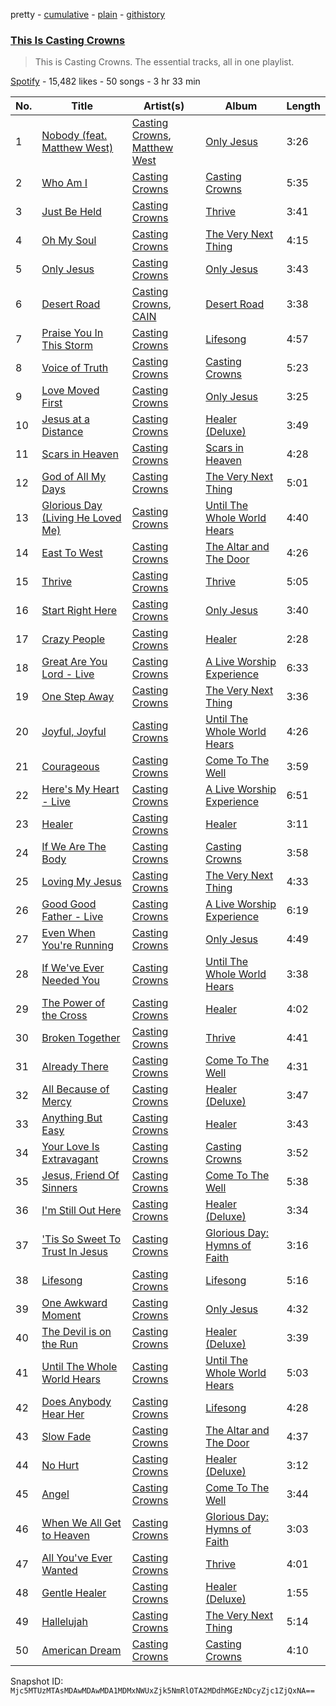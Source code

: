 pretty - [cumulative](/playlists/cumulative/37i9dQZF1DZ06evO3GdOmc.md) - [plain](/playlists/plain/37i9dQZF1DZ06evO3GdOmc) - [githistory](https://github.githistory.xyz/mackorone/spotify-playlist-archive/blob/main/playlists/plain/37i9dQZF1DZ06evO3GdOmc)

### [This Is Casting Crowns](https://open.spotify.com/playlist/37i9dQZF1DZ06evO3GdOmc)

> This is Casting Crowns\. The essential tracks, all in one playlist.

[Spotify](https://open.spotify.com/user/spotify) - 15,482 likes - 50 songs - 3 hr 33 min

| No. | Title | Artist(s) | Album | Length |
|---|---|---|---|---|
| 1 | [Nobody \(feat\. Matthew West\)](https://open.spotify.com/track/0W7KIc2GSB9suYQAaMZ9rF) | [Casting Crowns](https://open.spotify.com/artist/6eJqAWJdd8JhAN1pQGie4r), [Matthew West](https://open.spotify.com/artist/6e8OTLDQpaz1Tl2GEaxsNj) | [Only Jesus](https://open.spotify.com/album/4A2NkqIDg3izF2Kk8Xo6uB) | 3:26 |
| 2 | [Who Am I](https://open.spotify.com/track/5VUQsLff8A3ruAyCdTxqzg) | [Casting Crowns](https://open.spotify.com/artist/6eJqAWJdd8JhAN1pQGie4r) | [Casting Crowns](https://open.spotify.com/album/0OET3Pft2RKmDxzpP3FcGc) | 5:35 |
| 3 | [Just Be Held](https://open.spotify.com/track/5t35FJYwzRt9MG3ae2O41L) | [Casting Crowns](https://open.spotify.com/artist/6eJqAWJdd8JhAN1pQGie4r) | [Thrive](https://open.spotify.com/album/3rdhHLp8c07rmDpN7lEARY) | 3:41 |
| 4 | [Oh My Soul](https://open.spotify.com/track/3s0h3pyKFrS3XX6ZLBPx6s) | [Casting Crowns](https://open.spotify.com/artist/6eJqAWJdd8JhAN1pQGie4r) | [The Very Next Thing](https://open.spotify.com/album/09NNL9Reo4Mfo5tptI6s8S) | 4:15 |
| 5 | [Only Jesus](https://open.spotify.com/track/5SVARIypUactzhS79rk6x8) | [Casting Crowns](https://open.spotify.com/artist/6eJqAWJdd8JhAN1pQGie4r) | [Only Jesus](https://open.spotify.com/album/4A2NkqIDg3izF2Kk8Xo6uB) | 3:43 |
| 6 | [Desert Road](https://open.spotify.com/track/02a8RhJAiUYkYdd2zXK81t) | [Casting Crowns](https://open.spotify.com/artist/6eJqAWJdd8JhAN1pQGie4r), [CAIN](https://open.spotify.com/artist/2XDaX0gxzE4eCXjPPAREEq) | [Desert Road](https://open.spotify.com/album/4Vux1bTa1zV0RjGeCEAUd5) | 3:38 |
| 7 | [Praise You In This Storm](https://open.spotify.com/track/4Zyf0pjpdBBIfp4oax9PG5) | [Casting Crowns](https://open.spotify.com/artist/6eJqAWJdd8JhAN1pQGie4r) | [Lifesong](https://open.spotify.com/album/2v95tknJRY8fBHvaNHm6Fc) | 4:57 |
| 8 | [Voice of Truth](https://open.spotify.com/track/4G29gmjS7Z2nEFeM7FA6wx) | [Casting Crowns](https://open.spotify.com/artist/6eJqAWJdd8JhAN1pQGie4r) | [Casting Crowns](https://open.spotify.com/album/0OET3Pft2RKmDxzpP3FcGc) | 5:23 |
| 9 | [Love Moved First](https://open.spotify.com/track/4vkeAHQBXmUTgMOfaT94CR) | [Casting Crowns](https://open.spotify.com/artist/6eJqAWJdd8JhAN1pQGie4r) | [Only Jesus](https://open.spotify.com/album/4A2NkqIDg3izF2Kk8Xo6uB) | 3:25 |
| 10 | [Jesus at a Distance](https://open.spotify.com/track/1dWpEnUYgYkJHMT7zXKMh4) | [Casting Crowns](https://open.spotify.com/artist/6eJqAWJdd8JhAN1pQGie4r) | [Healer \(Deluxe\)](https://open.spotify.com/album/0WMEBJvWLGzgMMToZMitk4) | 3:49 |
| 11 | [Scars in Heaven](https://open.spotify.com/track/2qg7U5mbHDFTXNKvPNF0IZ) | [Casting Crowns](https://open.spotify.com/artist/6eJqAWJdd8JhAN1pQGie4r) | [Scars in Heaven](https://open.spotify.com/album/6pdwWxEt670pc5jYxzbmYf) | 4:28 |
| 12 | [God of All My Days](https://open.spotify.com/track/2zqbu8PfKMlNHKBXUvLvWi) | [Casting Crowns](https://open.spotify.com/artist/6eJqAWJdd8JhAN1pQGie4r) | [The Very Next Thing](https://open.spotify.com/album/09NNL9Reo4Mfo5tptI6s8S) | 5:01 |
| 13 | [Glorious Day \(Living He Loved Me\)](https://open.spotify.com/track/0co8dS1eYzTanYw3N5BEvM) | [Casting Crowns](https://open.spotify.com/artist/6eJqAWJdd8JhAN1pQGie4r) | [Until The Whole World Hears](https://open.spotify.com/album/6GH2hcSeIDNfnNTQfjTy2i) | 4:40 |
| 14 | [East To West](https://open.spotify.com/track/1wV6lCsV2PCeVZlyGTkVPt) | [Casting Crowns](https://open.spotify.com/artist/6eJqAWJdd8JhAN1pQGie4r) | [The Altar and The Door](https://open.spotify.com/album/3YNvCS8uVgcJVMfk2Ad8EL) | 4:26 |
| 15 | [Thrive](https://open.spotify.com/track/08shoW0qPqgMDnNQppWAQj) | [Casting Crowns](https://open.spotify.com/artist/6eJqAWJdd8JhAN1pQGie4r) | [Thrive](https://open.spotify.com/album/3rdhHLp8c07rmDpN7lEARY) | 5:05 |
| 16 | [Start Right Here](https://open.spotify.com/track/2zpcDiFVgJ53BeMuJK40aX) | [Casting Crowns](https://open.spotify.com/artist/6eJqAWJdd8JhAN1pQGie4r) | [Only Jesus](https://open.spotify.com/album/4A2NkqIDg3izF2Kk8Xo6uB) | 3:40 |
| 17 | [Crazy People](https://open.spotify.com/track/2WCHNPQYkjeuoVzcuEBaFF) | [Casting Crowns](https://open.spotify.com/artist/6eJqAWJdd8JhAN1pQGie4r) | [Healer](https://open.spotify.com/album/7tUX8t3YsmIfYcykcSjwYw) | 2:28 |
| 18 | [Great Are You Lord \- Live](https://open.spotify.com/track/4raGCYqMOIn8n9bgQJSNxk) | [Casting Crowns](https://open.spotify.com/artist/6eJqAWJdd8JhAN1pQGie4r) | [A Live Worship Experience](https://open.spotify.com/album/25mkgg56UiC6L5WoVoPteq) | 6:33 |
| 19 | [One Step Away](https://open.spotify.com/track/5hOYQACuJVKPsVcTHjaeEH) | [Casting Crowns](https://open.spotify.com/artist/6eJqAWJdd8JhAN1pQGie4r) | [The Very Next Thing](https://open.spotify.com/album/09NNL9Reo4Mfo5tptI6s8S) | 3:36 |
| 20 | [Joyful, Joyful](https://open.spotify.com/track/1Pv9XvvQE3KXs66DWKOhmy) | [Casting Crowns](https://open.spotify.com/artist/6eJqAWJdd8JhAN1pQGie4r) | [Until The Whole World Hears](https://open.spotify.com/album/6GH2hcSeIDNfnNTQfjTy2i) | 4:26 |
| 21 | [Courageous](https://open.spotify.com/track/28Bao9cmaIMsqxragOM8ba) | [Casting Crowns](https://open.spotify.com/artist/6eJqAWJdd8JhAN1pQGie4r) | [Come To The Well](https://open.spotify.com/album/6PU9khplTO06aCcMBkoGze) | 3:59 |
| 22 | [Here's My Heart \- Live](https://open.spotify.com/track/4lD6Rr1Z7oNhKh0EtdCNpf) | [Casting Crowns](https://open.spotify.com/artist/6eJqAWJdd8JhAN1pQGie4r) | [A Live Worship Experience](https://open.spotify.com/album/25mkgg56UiC6L5WoVoPteq) | 6:51 |
| 23 | [Healer](https://open.spotify.com/track/6rt4pxatKBWEK34ElopOmw) | [Casting Crowns](https://open.spotify.com/artist/6eJqAWJdd8JhAN1pQGie4r) | [Healer](https://open.spotify.com/album/7tUX8t3YsmIfYcykcSjwYw) | 3:11 |
| 24 | [If We Are The Body](https://open.spotify.com/track/0IpYDPNzFWxcLgZDkkrc5C) | [Casting Crowns](https://open.spotify.com/artist/6eJqAWJdd8JhAN1pQGie4r) | [Casting Crowns](https://open.spotify.com/album/0OET3Pft2RKmDxzpP3FcGc) | 3:58 |
| 25 | [Loving My Jesus](https://open.spotify.com/track/0qZXAGI1FPTn0IM7tvyqrJ) | [Casting Crowns](https://open.spotify.com/artist/6eJqAWJdd8JhAN1pQGie4r) | [The Very Next Thing](https://open.spotify.com/album/09NNL9Reo4Mfo5tptI6s8S) | 4:33 |
| 26 | [Good Good Father \- Live](https://open.spotify.com/track/7nLL5UrsXYHVWv2DnXBtud) | [Casting Crowns](https://open.spotify.com/artist/6eJqAWJdd8JhAN1pQGie4r) | [A Live Worship Experience](https://open.spotify.com/album/25mkgg56UiC6L5WoVoPteq) | 6:19 |
| 27 | [Even When You're Running](https://open.spotify.com/track/1A1JXSMsVOrPe2UV3PNhHl) | [Casting Crowns](https://open.spotify.com/artist/6eJqAWJdd8JhAN1pQGie4r) | [Only Jesus](https://open.spotify.com/album/4A2NkqIDg3izF2Kk8Xo6uB) | 4:49 |
| 28 | [If We've Ever Needed You](https://open.spotify.com/track/33RrcL9vPax7BkUg95Kp7t) | [Casting Crowns](https://open.spotify.com/artist/6eJqAWJdd8JhAN1pQGie4r) | [Until The Whole World Hears](https://open.spotify.com/album/6GH2hcSeIDNfnNTQfjTy2i) | 3:38 |
| 29 | [The Power of the Cross](https://open.spotify.com/track/4B8RK4DDqNSch0gn9g0Dl4) | [Casting Crowns](https://open.spotify.com/artist/6eJqAWJdd8JhAN1pQGie4r) | [Healer](https://open.spotify.com/album/7tUX8t3YsmIfYcykcSjwYw) | 4:02 |
| 30 | [Broken Together](https://open.spotify.com/track/2PuvIyN4e2w2i4GIjWCqsB) | [Casting Crowns](https://open.spotify.com/artist/6eJqAWJdd8JhAN1pQGie4r) | [Thrive](https://open.spotify.com/album/3rdhHLp8c07rmDpN7lEARY) | 4:41 |
| 31 | [Already There](https://open.spotify.com/track/1d0uIYuNGbAfgNX0Bm1wKm) | [Casting Crowns](https://open.spotify.com/artist/6eJqAWJdd8JhAN1pQGie4r) | [Come To The Well](https://open.spotify.com/album/6PU9khplTO06aCcMBkoGze) | 4:31 |
| 32 | [All Because of Mercy](https://open.spotify.com/track/1bq21JiVUbQG41ukuhC8MT) | [Casting Crowns](https://open.spotify.com/artist/6eJqAWJdd8JhAN1pQGie4r) | [Healer \(Deluxe\)](https://open.spotify.com/album/0WMEBJvWLGzgMMToZMitk4) | 3:47 |
| 33 | [Anything But Easy](https://open.spotify.com/track/2D7d85KIN7zckN4g177TGE) | [Casting Crowns](https://open.spotify.com/artist/6eJqAWJdd8JhAN1pQGie4r) | [Healer](https://open.spotify.com/album/7tUX8t3YsmIfYcykcSjwYw) | 3:43 |
| 34 | [Your Love Is Extravagant](https://open.spotify.com/track/45odkrz6e8NWiM8vdJrgZi) | [Casting Crowns](https://open.spotify.com/artist/6eJqAWJdd8JhAN1pQGie4r) | [Casting Crowns](https://open.spotify.com/album/0OET3Pft2RKmDxzpP3FcGc) | 3:52 |
| 35 | [Jesus, Friend Of Sinners](https://open.spotify.com/track/2ex0hGTbxQBBmKEpPwzxOt) | [Casting Crowns](https://open.spotify.com/artist/6eJqAWJdd8JhAN1pQGie4r) | [Come To The Well](https://open.spotify.com/album/6PU9khplTO06aCcMBkoGze) | 5:38 |
| 36 | [I'm Still Out Here](https://open.spotify.com/track/0ELRoYeGlU0XxbvtL3JNJF) | [Casting Crowns](https://open.spotify.com/artist/6eJqAWJdd8JhAN1pQGie4r) | [Healer \(Deluxe\)](https://open.spotify.com/album/0WMEBJvWLGzgMMToZMitk4) | 3:34 |
| 37 | ['Tis So Sweet To Trust In Jesus](https://open.spotify.com/track/68QjFdBRwqWSgfxRnEu9SZ) | [Casting Crowns](https://open.spotify.com/artist/6eJqAWJdd8JhAN1pQGie4r) | [Glorious Day: Hymns of Faith](https://open.spotify.com/album/3hB7IALT7uaNMC6Ol0elbo) | 3:16 |
| 38 | [Lifesong](https://open.spotify.com/track/5upa2GofaZrflJ5mW2y0OR) | [Casting Crowns](https://open.spotify.com/artist/6eJqAWJdd8JhAN1pQGie4r) | [Lifesong](https://open.spotify.com/album/2v95tknJRY8fBHvaNHm6Fc) | 5:16 |
| 39 | [One Awkward Moment](https://open.spotify.com/track/7BAUDW6RQ8XfRCjmJ9HypC) | [Casting Crowns](https://open.spotify.com/artist/6eJqAWJdd8JhAN1pQGie4r) | [Only Jesus](https://open.spotify.com/album/4A2NkqIDg3izF2Kk8Xo6uB) | 4:32 |
| 40 | [The Devil is on the Run](https://open.spotify.com/track/6sFugoulb2dVefcdFOuJsa) | [Casting Crowns](https://open.spotify.com/artist/6eJqAWJdd8JhAN1pQGie4r) | [Healer \(Deluxe\)](https://open.spotify.com/album/0WMEBJvWLGzgMMToZMitk4) | 3:39 |
| 41 | [Until The Whole World Hears](https://open.spotify.com/track/0bZ9e7IoTlBnivvPEbNY6b) | [Casting Crowns](https://open.spotify.com/artist/6eJqAWJdd8JhAN1pQGie4r) | [Until The Whole World Hears](https://open.spotify.com/album/6GH2hcSeIDNfnNTQfjTy2i) | 5:03 |
| 42 | [Does Anybody Hear Her](https://open.spotify.com/track/7pJB2CjZQUt4Ig1fdPQl5s) | [Casting Crowns](https://open.spotify.com/artist/6eJqAWJdd8JhAN1pQGie4r) | [Lifesong](https://open.spotify.com/album/2v95tknJRY8fBHvaNHm6Fc) | 4:28 |
| 43 | [Slow Fade](https://open.spotify.com/track/3GkIRSRXThXbSfQTKcMApx) | [Casting Crowns](https://open.spotify.com/artist/6eJqAWJdd8JhAN1pQGie4r) | [The Altar and The Door](https://open.spotify.com/album/3YNvCS8uVgcJVMfk2Ad8EL) | 4:37 |
| 44 | [No Hurt](https://open.spotify.com/track/2GhHGQlN5X0KflaSxAuMZf) | [Casting Crowns](https://open.spotify.com/artist/6eJqAWJdd8JhAN1pQGie4r) | [Healer \(Deluxe\)](https://open.spotify.com/album/0WMEBJvWLGzgMMToZMitk4) | 3:12 |
| 45 | [Angel](https://open.spotify.com/track/7qO1aodqqumMLHFybn0AvP) | [Casting Crowns](https://open.spotify.com/artist/6eJqAWJdd8JhAN1pQGie4r) | [Come To The Well](https://open.spotify.com/album/6PU9khplTO06aCcMBkoGze) | 3:44 |
| 46 | [When We All Get to Heaven](https://open.spotify.com/track/0IL8cGV1ni3VP2SFeNCRuJ) | [Casting Crowns](https://open.spotify.com/artist/6eJqAWJdd8JhAN1pQGie4r) | [Glorious Day: Hymns of Faith](https://open.spotify.com/album/3hB7IALT7uaNMC6Ol0elbo) | 3:03 |
| 47 | [All You've Ever Wanted](https://open.spotify.com/track/5lSVszuv0PGnfvh2HTWq1k) | [Casting Crowns](https://open.spotify.com/artist/6eJqAWJdd8JhAN1pQGie4r) | [Thrive](https://open.spotify.com/album/3rdhHLp8c07rmDpN7lEARY) | 4:01 |
| 48 | [Gentle Healer](https://open.spotify.com/track/2U7fRaEDNKN8MkqawXXBkd) | [Casting Crowns](https://open.spotify.com/artist/6eJqAWJdd8JhAN1pQGie4r) | [Healer \(Deluxe\)](https://open.spotify.com/album/0WMEBJvWLGzgMMToZMitk4) | 1:55 |
| 49 | [Hallelujah](https://open.spotify.com/track/5qCPM2o6XuYok9ThME8JCd) | [Casting Crowns](https://open.spotify.com/artist/6eJqAWJdd8JhAN1pQGie4r) | [The Very Next Thing](https://open.spotify.com/album/09NNL9Reo4Mfo5tptI6s8S) | 5:14 |
| 50 | [American Dream](https://open.spotify.com/track/2OO0hAm1v0uRkqJCupGu4n) | [Casting Crowns](https://open.spotify.com/artist/6eJqAWJdd8JhAN1pQGie4r) | [Casting Crowns](https://open.spotify.com/album/0OET3Pft2RKmDxzpP3FcGc) | 4:10 |

Snapshot ID: `Mjc5MTUzMTAsMDAwMDAwMDA1MDMxNWUxZjk5NmRlOTA2MDdhMGEzNDcyZjc1ZjQxNA==`
